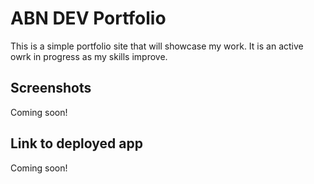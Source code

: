 # ABN DEV Portfolio
This is a simple portfolio site that will showcase my work. It is an active owrk in progress as my skills improve.

## Screenshots
Coming soon!

## Link to deployed app
Coming soon!